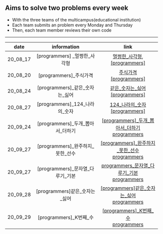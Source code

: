 ## Aims to solve two problems every week


* With the three teams of the multicampus(educational institution)
* Each team submits an problem every Monday and Thursday
* Then, each team member reviews their own code

---



|   date   |            information             |                             link                             |
| :------: | :--------------------------------: | :----------------------------------------------------------: |
| 20_08_17 |   [programmers] \_멀쩡한_사각형    | [멀쩡한_사각형](https://github.com/nickhealthy/Algorithm/blob/master/20_08_17/[programmers]_멀쩡한_사각형.py), <br />[[programmers]](https://programmers.co.kr/learn/courses/30/lessons/62048) |
| 20_08_20 |       [programmers]_주식가격       | [주식가격](https://github.com/nickhealthy/Algorithm/blob/master/20_08_20/[programmers]_주식가격.py)<br />[[programmers]](https://programmers.co.kr/learn/courses/30/lessons/42584) |
| 20_08_24 |  [programmers]\_같은\_숫자는_싫어  | [같은\_숫자는_싫어](https://github.com/nickhealthy/Algorithm/blob/master/20_08_24/[programmers]_같은_숫자는_싫어.py)<br />[[programmers]](https://programmers.co.kr/learn/courses/30/lessons/12906) |
| 20_08_27 |  [programmers]\_124\_나라의_숫자   | [124\_나라의_숫자](https://github.com/nickhealthy/Algorithm/blob/master/20_08_27/[programmers]_124_나라의_숫자.py)<br />[[programmers]](https://programmers.co.kr/learn/courses/30/lessons/12899) |
| 20_09_24 | [programmers]\_두개\_뽑아서_더하기 | [[programmers]\_두개\_뽑아서_더하기](https://github.com/nickhealthy/Algorithm/blob/master/20_09_24/%5Bprogrammers%5D_%EB%91%90%EA%B0%9C_%EB%BD%91%EC%95%84%EC%84%9C_%EB%8D%94%ED%95%98%EA%B8%B0.py)<br />[programmers](https://programmers.co.kr/learn/courses/30/lessons/68644) |
| 20_09_27 | [programmers]\_완주하지\_못한_선수 | [[programmers]\_완주하지\_못한_선수](https://github.com/nickhealthy/Algorithm/blob/master/20_09_27/%5Bprogrammers%5D_%EC%99%84%EC%A3%BC%ED%95%98%EC%A7%80_%EB%AA%BB%ED%95%9C_%EC%84%A0%EC%88%98.py)<br />[programmers](https://programmers.co.kr/learn/courses/30/lessons/42576) |
| 20_09_27 | [programmers]_문자열\_다루기\_기본 | [programmers_문자열\_다루기\_기본](https://github.com/nickhealthy/Algorithm/blob/master/20_09_27/%5Bprogrammers%5D_%EB%AC%B8%EC%9E%90%EC%97%B4_%EB%8B%A4%EB%A3%A8%EA%B8%B0_%EA%B8%B0%EB%B3%B8.py)<br />[programmers](https://programmers.co.kr/learn/courses/30/lessons/12918) |
| 20_09_28 |   [programmers]같은\_숫자는_싫어   | [[programmers]같은\_숫자는_싫어](https://github.com/nickhealthy/Algorithm/blob/master/20_09_28/%5Bprogrammers%5D%EA%B0%99%EC%9D%80_%EC%88%AB%EC%9E%90%EB%8A%94_%EC%8B%AB%EC%96%B4.py)<br />[programmers](https://programmers.co.kr/learn/courses/30/lessons/12906) |
| 20_09_29 |      [programmers]\_K번째_수       | [[programmers]\_K번째_수](https://github.com/nickhealthy/Algorithm/blob/master/20_09_29/%5Bprogrammers%5D_K%EB%B2%88%EC%A7%B8_%EC%88%98.py)<br />[programmers](https://programmers.co.kr/learn/courses/30/lessons/42748) |

